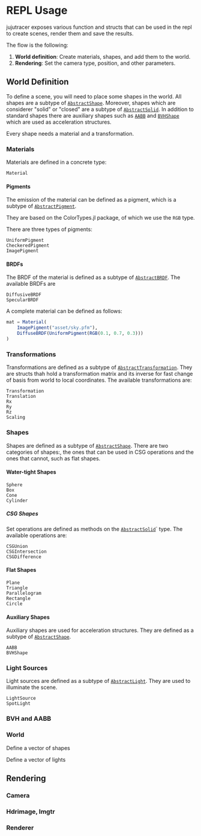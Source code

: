 # REPL Usage
jujutracer exposes various function and structs that can be used in the repl to create scenes, render them and save the results.

The flow is the following:
1. **World definition**: Create materials, shapes, and add them to the world.
2. **Rendering**: Set the camera type, position, and other parameters.

## World Definition
To define a scene, you will need to place some shapes in the world.
All shapes are a subtype of [`AbstractShape`](). Moreover, shapes which are considerer "solid" or "closed" are a subtype of [`AbstractSolid`]().
In addition to standard shapes there are auxiliary shapes such as [`AABB`]() and [`BVHShape`]() which are used as acceleration structures.

Every shape needs a material and a transformation.

### Materials
Materials are defined in a concrete type:
```@docs
Material
```
#### Pigments
The emission of the material can be defined as a pigment, which is a subtype of [`AbstractPigment`](). 

They are based on the ColorTypes.jl package, of which we use the `RGB` type.

There are three types of pigments:
```@docs
UniformPigment
CheckeredPigment
ImagePigment
```

#### BRDFs
The BRDF of the material is defined as a subtype of [`AbstractBRDF`](). The available BRDFs are
```@docs
DiffusiveBRDF
SpecularBRDF
```

A complete material can be defined as follows:
```julia
mat = Material(
    ImagePigment("asset/sky.pfm"),
    DiffuseBRDF(UniformPigment(RGB(0.1, 0.7, 0.3)))
)
```

### Transformations
Transformations are defined as a subtype of [`AbstractTransformation`](). They are structs thah hold a transformation matrix and its inverse for fast change of basis from world to local coordinates.
The available transformations are:
```@docs
Transformation
Translation
Rx
Ry
Rz
Scaling
```

### Shapes
Shapes are defined as a subtype of [`AbstractShape`](). There are two categories of shapes:, the ones that can be used in CSG operations and the ones that cannot, such as flat shapes.
#### Water-tight Shapes
```@docs
Sphere
Box
Cone
Cylinder
```
##### CSG Shapes
Set operations are defined as methods on the [`AbstractSolid`]()` type. The available operations are:
```@docs
CSGUnion
CSGIntersection
CSGDifference
```

#### Flat Shapes
```@docs
Plane
Triangle
Parallelogram
Rectangle
Circle
```


#### Auxiliary Shapes
Auxiliary shapes are used for acceleration structures. They are defined as a subtype of [`AbstractShape`]().
```@docs
AABB
BVHShape
```

### Light Sources
Light sources are defined as a subtype of [`AbstractLight`](). They are used to illuminate the scene.
```@docs
LightSource
SpotLight
```

### BVH and AABB

### World
Define a vector of shapes

Define a vector of lights


## Rendering

### Camera

### Hdrimage, Imgtr

### Renderer

